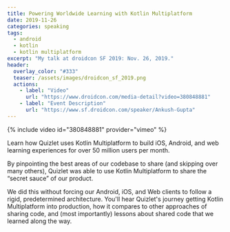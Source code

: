 ```yaml
---
title: Powering Worldwide Learning with Kotlin Multiplatform
date: 2019-11-26
categories: speaking
tags:
  - android
  - kotlin
  - kotlin multiplatform
excerpt: "My talk at droidcon SF 2019: Nov. 26, 2019."
header:
  overlay_color: "#333"
  teaser: /assets/images/droidcon_sf_2019.png
  actions:
    - label: "Video"
      url: "https://www.droidcon.com/media-detail?video=380848881"
    - label: "Event Description"
      url: "https://www.sf.droidcon.com/speaker/Ankush-Gupta"
---
```


{% include video id="380848881" provider="vimeo" %}

Learn how Quizlet uses Kotlin Multiplatform to build iOS, Android, and web learning experiences for over 50 million users per month.

By pinpointing the best areas of our codebase to share (and skipping over many others), Quizlet was able to use Kotlin Multiplatform to share the “secret sauce” of our product.

We did this without forcing our Android, iOS, and Web clients to follow a rigid, predetermined architecture. You'll hear Quizlet's journey getting Kotlin Multiplatform into production, how it compares to other approaches of sharing code, and (most importantly) lessons about shared code that we learned along the way.
